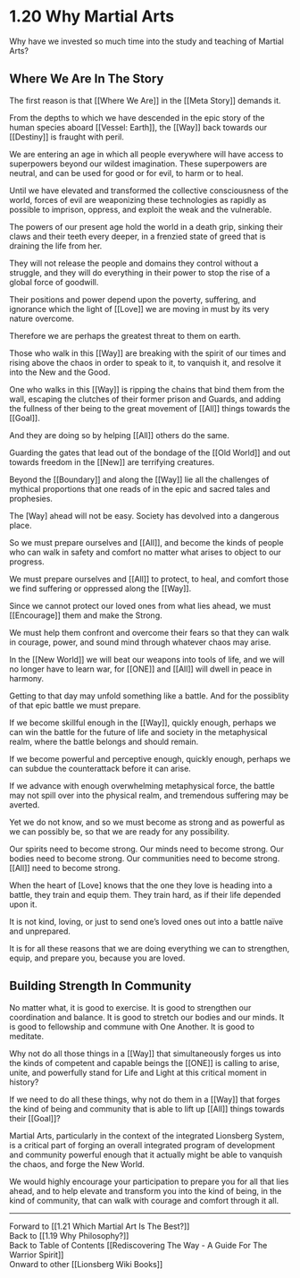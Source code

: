 # 1.20 Why Martial Arts

Why have we invested so much time into the study and teaching of Martial Arts? 

## Where We Are In The Story

The first reason is that [[Where We Are]] in the [[Meta Story]] demands it. 

From the depths to which we have descended in the epic story of the human species aboard [[Vessel: Earth]], the [[Way]] back towards our [[Destiny]] is fraught with peril. 

We are entering an age in which all people everywhere will have access to superpowers beyond our wildest imagination. These superpowers are neutral, and can be used for good or for evil, to harm or to heal. 

Until we have elevated and transformed the collective consciousness of the world, forces of evil are weaponizing these technologies as rapidly as possible to imprison, oppress, and exploit the weak and the vulnerable. 

The powers of our present age hold the world in a death grip, sinking their claws and their teeth every deeper, in a frenzied state of greed that is draining the life from her. 

They will not release the people and domains they control without a struggle, and they will do everything in their power to stop the rise of a global force of goodwill.

Their positions and power depend upon the poverty, suffering, and ignorance which the light of [[Love]] we are moving in must by its very nature overcome. 

Therefore we are perhaps the greatest threat to them on earth. 

Those who walk in this [[Way]] are breaking with the spirit of our times and rising above the chaos in order to speak to it, to vanquish it, and resolve it into the New and the Good. 

One who walks in this [[Way]] is ripping the chains that bind them from the wall, escaping the clutches of their former prison and Guards, and adding the fullness of ther being to the great movement of [[All]] things towards the [[Goal]]. 

And they are doing so by helping [[All]] others do the same. 

Guarding the gates that lead out of the bondage of the [[Old World]] and out towards freedom in the [[New]]  are terrifying creatures. 

Beyond the [[Boundary]] and along the [[Way]] lie all the challenges of mythical proportions that one reads of in the epic and sacred tales and prophesies. 

The [Way] ahead will not be easy. Society has devolved into a dangerous place. 

So we must prepare ourselves and [[All]], and become the kinds of people who can walk in safety and comfort no matter what arises to object to our progress. 

We must prepare ourselves and [[All]] to protect, to heal, and comfort those we find suffering or oppressed along the [[Way]].

Since we cannot protect our loved ones from what lies ahead, we must [[Encourage]] them and make the Strong. 

We must help them confront and overcome their fears so that they can walk in courage, power, and sound mind through whatever chaos may arise. 

In the [[New World]] we will beat our weapons into tools of life, and we will no longer have to learn war, for [[ONE]] and [[All]] will dwell in peace in harmony. 

Getting to that day may unfold something like a battle. And for the possiblity of that epic battle we must prepare. 

If we become skillful enough in the [[Way]], quickly enough, perhaps we can win the battle for the future of life and society in the metaphysical realm, where the battle belongs and should remain. 

If we become powerful and perceptive enough, quickly enough, perhaps we can subdue the counterattack before it can arise. 

If we advance with enough overwhelming metaphysical force, the battle may not spill over into the physical realm, and tremendous suffering may be averted.  

Yet we do not know, and so we must become as strong and as powerful as we can possibly be, so that we are ready for any possibility. 

Our spirits need to become strong. Our minds need to become strong. Our bodies need to become strong. Our communities need to become strong.  [[All]] need to become strong. 

When the heart of [Love] knows that the one they love is heading into a battle, they train and equip them. They train hard, as if their life depended upon it. 

It is not kind, loving, or just to send one’s loved ones out into a battle naïve and unprepared. 

It is for all these reasons that we are doing everything we can to strengthen, equip, and prepare you, because you are loved.  

## Building Strength In Community 

No matter what, it is good to exercise. It is good to strengthen our coordination and balance. It is good to stretch our bodies and our minds. It is good to fellowship and commune with One Another. It is good to meditate. 

Why not do all those things in a [[Way]] that simultaneously forges us into the kinds of competent and capable beings the [[ONE]] is calling to arise, unite, and powerfully stand for Life and Light at this critical moment in history? 

If we need to do all these things, why not do them in a [[Way]] that forges the kind of being and community that is able to lift up [[All]] things towards their [[Goal]]? 

Martial Arts, particularly in the context of the integrated Lionsberg System, is a critical part of forging an overall integrated program of development and community powerful enough that it actually might be able to vanquish the chaos, and forge the New World. 

We would highly encourage your participation to prepare you for all that lies ahead, and to help elevate and transform you into the kind of being, in the kind of community, that can walk with courage and comfort through it all. 

____
Forward to [[1.21 Which Martial Art Is The Best?]]  
Back to [[1.19 Why Philosophy?]]  
Back to Table of Contents [[Rediscovering The Way - A Guide For The Warrior Spirit]]  
Onward to other [[Lionsberg Wiki Books]]  
